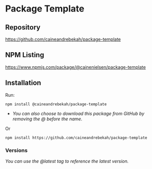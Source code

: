 # Package Template
## Repository

https://github.com/caineandrebekah/package-template

## NPM Listing

https://www.npmjs.com/package/@cainenielsen/package-template

## Installation

Run:

`npm install @caineandrebekah/package-template`

- *You can also choose to download this package from GitHub by removing the @ before the name.*

Or

`npm install https://github.com/caineandrebekah/package-template`


### Versions

*You can use the @latest tag to reference the latest version.*
